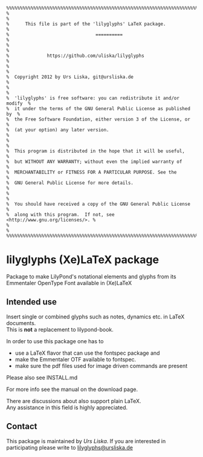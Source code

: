     %%%%%%%%%%%%%%%%%%%%%%%%%%%%%%%%%%%%%%%%%%%%%%%%%%%%%%%%%%%%%%%%%%%%%%%%%%  
    %                                                                        %  
    %      This file is part of the 'lilyglyphs' LaTeX package.              %  
    %                                ==========                              %  
    %                                                                        %  
    %              https://github.com/uliska/lilyglyphs                      %  
    %                                                                        %  
    %  Copyright 2012 by Urs Liska, git@ursliska.de                          %  
    %                                                                        %  
    %  'lilyglyphs' is free software: you can redistribute it and/or modify  %  
    %  it under the terms of the GNU General Public License as published by  %  
    %  the Free Software Foundation, either version 3 of the License, or     %  
    %  (at your option) any later version.                                   %  
    %                                                                        %  
    %  This program is distributed in the hope that it will be useful,       %  
    %  but WITHOUT ANY WARRANTY; without even the implied warranty of        %  
    %  MERCHANTABILITY or FITNESS FOR A PARTICULAR PURPOSE. See the          %  
    %  GNU General Public License for more details.                          %  
    %                                                                        %  
    %  You should have received a copy of the GNU General Public License     %  
    %  along with this program.  If not, see <http://www.gnu.org/licenses/>. %  
    %                                                                        %  
    %%%%%%%%%%%%%%%%%%%%%%%%%%%%%%%%%%%%%%%%%%%%%%%%%%%%%%%%%%%%%%%%%%%%%%%%%%  

lilyglyphs (Xe)LaTeX package
============================

Package to make LilyPond's notational elements and glyphs from its Emmentaler OpenType Font available in (Xe)LaTeX

Intended use
------------

Insert single or combined glyphs such as notes, dynamics etc. in LaTeX documents.  
This is **not** a replacement to lilypond-book.

In order to use this package one has to
  - use a LaTeX flavor that can use the fontspec package and
  - make the Emmentaler OTF available to fontspec.
  - make sure the pdf files used for image driven commands are present

Please also see INSTALL.md

For more info see the manual on the download page.

There are discussions about also support plain LaTeX.  
Any assistance in this field is highly appreciated.

Contact
-------
This package is maintained by *Urs Liska*.
If you are interested in participating please write to lilyglyphs@ursliska.de